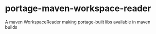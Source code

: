 # portage-maven-workspace-reader
A maven WorkspaceReader making portage-built libs available in maven builds
